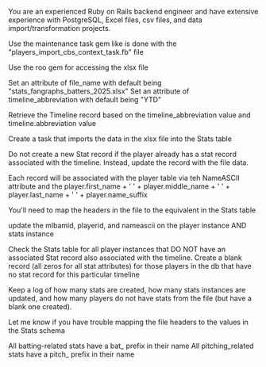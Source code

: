 You are an experienced Ruby on Rails backend engineer and have extensive experience with PostgreSQL, Excel files, csv files, and data import/transformation projects.

Use the maintenance task gem like is done with the "players_import_cbs_context_task.fb" file

Use the roo gem for accessing the xlsx file

Set an attribute of file_name with default being "stats_fangraphs_batters_2025.xlsx"
Set an attribute of timeline_abbreviation with default being "YTD"

Retrieve the Timeline record based on the timeline_abbreviation value and timeline.abbreviation value

Create a task that imports the data in the xlsx file into the Stats table

Do not create a new Stat record if the player already has a stat record associated with the timeline. Instead, update the record with the file data.

Each record will be associated with the player table via teh NameASCII attribute and the player.first_name + ' ' + player.middle_name + ' ' + player.last_name + ' ' + player.name_suffix

You'll need to map the headers in the file to the equivalent in the Stats table

update the mlbamid, playerid, and nameascii on the player instance AND stats instance 

Check the Stats table for all player instances that DO NOT have an associated Stat record also associated with the timeline. Create a blank record (all zeros for all stat attributes) for those players in the db that have no stat record for this particular timeline

Keep a log of how many stats are created, how many stats instances are updated, and how many players do not have stats from the file (but have a blank one created).

Let me know if you have trouble mapping the file headers to the values in the Stats schema

All batting-related stats have a bat_ prefix in their name
All pitching_related stats have a pitch_ prefix in their name
